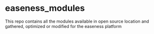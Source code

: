 # easeness_modules
This repo contains all the modules available in open source location and gathered, optimized or modified for the easeness platform
